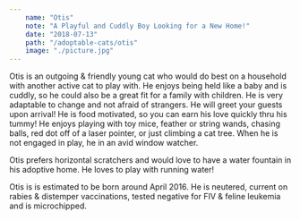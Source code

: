 ```yaml
---
    name: "Otis"
    note: "A Playful and Cuddly Boy Looking for a New Home!"
    date: "2018-07-13"
    path: "/adoptable-cats/otis"
    image: "./picture.jpg"
---
```


Otis is an outgoing & friendly young cat who would do best on a household with another active cat to play with. He enjoys being held like a baby and is cuddly, so he could also be a great fit for a family with children. He is very adaptable to change and not afraid of strangers. He will greet your guests upon arrival! He is food motivated, so you can earn his love quickly thru his tummy! He enjoys playing with toy mice, feather or string wands, chasing balls, red dot off of a laser pointer, or just climbing a cat tree. When he is not engaged in play, he in an avid window watcher.

Otis prefers horizontal scratchers and would love to have a water fountain in his adoptive home. He loves to play with running water!

Otis is is estimated to be born around April 2016. He is neutered, current on rabies & distemper vaccinations, tested negative for FIV & feline leukemia and is microchipped.
